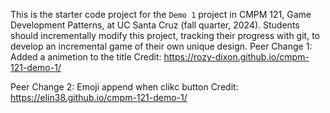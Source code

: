 This is the starter code project for the `Demo 1` project in CMPM 121, Game Development Patterns, at UC Santa Cruz (fall quarter, 2024). Students should incrementally modify this project, tracking their progress with git, to develop an incremental game of their own unique design.
Peer Change 1: Added a animetion to the title
Credit: https://rozy-dixon.github.io/cmpm-121-demo-1/

Peer Change 2: Emoji append when clikc button
Credit: https://elin38.github.io/cmpm-121-demo-1/
